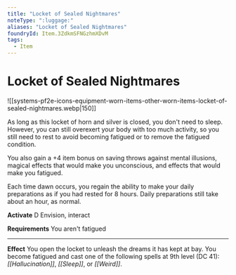 ```yaml
---
title: "Locket of Sealed Nightmares"
noteType: ":luggage:"
aliases: "Locket of Sealed Nightmares"
foundryId: Item.3ZdkmSFNGzhmXDvM
tags:
  - Item
---
```


# Locket of Sealed Nightmares
![[systems-pf2e-icons-equipment-worn-items-other-worn-items-locket-of-sealed-nightmares.webp|150]]

As long as this locket of horn and silver is closed, you don't need to sleep. However, you can still overexert your body with too much activity, so you still need to rest to avoid becoming fatigued or to remove the fatigued condition.

You also gain a +4 item bonus on saving throws against mental illusions, magical effects that would make you unconscious, and effects that would make you fatigued.

Each time dawn occurs, you regain the ability to make your daily preparations as if you had rested for 8 hours. Daily preparations still take about an hour, as normal.

**Activate** D Envision, interact

**Requirements** You aren't fatigued

* * *

**Effect** You open the locket to unleash the dreams it has kept at bay. You become fatigued and cast one of the following spells at 9th level (DC 41): _[[Hallucination]]_, _[[Sleep]]_, or _[[Weird]]_.
